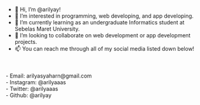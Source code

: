 - 👋 Hi, I’m @arilyay!
- 👀 I’m interested in programming, web developing, and app developing.
- 🌱 I’m currently learning as an undergraduate Informatics student at Sebelas Maret University.
- 💞️ I’m looking to collaborate on web development or app development projects.
- 📫 You can reach me through all of my social media listed down below!
<br> 
<br>
- Email: arilyasyaharn@gmail.com <br>
- Instagram: @arilyaaas <br>
- Twitter: @arilyaaas <br>
- Github: @arilyay <br>

<!---
arilyay/arilyay is a ✨ special ✨ repository because its `README.md` (this file) appears on your GitHub profile.
You can click the Preview link to take a look at your changes.
--->
